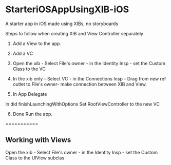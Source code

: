 # StarteriOSAppUsingXIB-iOS
A starter app in iOS made using XIBs, no storyboards

Steps to follow when creating XIB and View Controller separately <br />


1. Add a View to the app.

2. Add a VC

3. Open the xib - Select File's owner - in the Identity Insp - set the Custom Class to the VC

4. In the xib only - Select VC - in the Connections Insp - Drag from new ref outlet to File's owner- make connection between XIB and View.

5. In App Delegate

In did finishLaunchingWithOptions
Set RootViewController to the new VC

6. Done Run the app.

===========

Working with Views
---------

Open the xib - Select File's owner - in the Identity Insp - set the Custom Class to the UIView subclas
